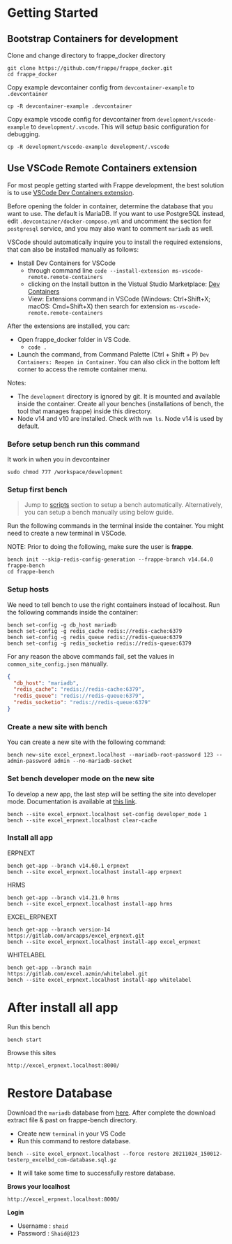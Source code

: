 # Getting Started

## Bootstrap Containers for development

Clone and change directory to frappe_docker directory

```shell
git clone https://github.com/frappe/frappe_docker.git
cd frappe_docker
```

Copy example devcontainer config from `devcontainer-example` to `.devcontainer`

```shell
cp -R devcontainer-example .devcontainer
```

Copy example vscode config for devcontainer from `development/vscode-example` to `development/.vscode`. This will setup basic configuration for debugging.

```shell
cp -R development/vscode-example development/.vscode
```

## Use VSCode Remote Containers extension

For most people getting started with Frappe development, the best solution is to use [VSCode Dev Containers extension](https://marketplace.visualstudio.com/items?itemName=ms-vscode-remote.remote-containers).

Before opening the folder in container, determine the database that you want to use. The default is MariaDB.
If you want to use PostgreSQL instead, edit `.devcontainer/docker-compose.yml` and uncomment the section for `postgresql` service, and you may also want to comment `mariadb` as well.

VSCode should automatically inquire you to install the required extensions, that can also be installed manually as follows:

- Install Dev Containers for VSCode
  - through command line `code --install-extension ms-vscode-remote.remote-containers`
  - clicking on the Install button in the Vistual Studio Marketplace: [Dev Containers](https://marketplace.visualstudio.com/items?itemName=ms-vscode-remote.remote-containers)
  - View: Extensions command in VSCode (Windows: Ctrl+Shift+X; macOS: Cmd+Shift+X) then search for extension `ms-vscode-remote.remote-containers`

After the extensions are installed, you can:

- Open frappe_docker folder in VS Code.
  - `code .`
- Launch the command, from Command Palette (Ctrl + Shift + P) `Dev Containers: Reopen in Container`. You can also click in the bottom left corner to access the remote container menu.

Notes:

- The `development` directory is ignored by git. It is mounted and available inside the container. Create all your benches (installations of bench, the tool that manages frappe) inside this directory.
- Node v14 and v10 are installed. Check with `nvm ls`. Node v14 is used by default.

### Before setup bench run this command

It work in when you in devcontainer

```
sudo chmod 777 /workspace/development
```

### Setup first bench

> Jump to [scripts](#setup-bench--new-site-using-script) section to setup a bench automatically. Alternatively, you can setup a bench manually using below guide.

Run the following commands in the terminal inside the container. You might need to create a new terminal in VSCode.

NOTE: Prior to doing the following, make sure the user is **frappe**.

```shell
bench init --skip-redis-config-generation --frappe-branch v14.64.0 frappe-bench
cd frappe-bench
```

### Setup hosts

We need to tell bench to use the right containers instead of localhost. Run the following commands inside the container:

```shell
bench set-config -g db_host mariadb
bench set-config -g redis_cache redis://redis-cache:6379
bench set-config -g redis_queue redis://redis-queue:6379
bench set-config -g redis_socketio redis://redis-queue:6379
```

For any reason the above commands fail, set the values in `common_site_config.json` manually.

```json
{
  "db_host": "mariadb",
  "redis_cache": "redis://redis-cache:6379",
  "redis_queue": "redis://redis-queue:6379",
  "redis_socketio": "redis://redis-queue:6379"
}
```

### Create a new site with bench

You can create a new site with the following command:

```shell
bench new-site excel_erpnext.localhost --mariadb-root-password 123 --admin-password admin --no-mariadb-socket
```

### Set bench developer mode on the new site

To develop a new app, the last step will be setting the site into developer mode. Documentation is available at [this link](https://frappe.io/docs/user/en/guides/app-development/how-enable-developer-mode-in-frappe).

```shell
bench --site excel_erpnext.localhost set-config developer_mode 1
bench --site excel_erpnext.localhost clear-cache
```

### Install all app

ERPNEXT

```shell
bench get-app --branch v14.60.1 erpnext
bench --site excel_erpnext.localhost install-app erpnext
```

HRMS

```shell
bench get-app --branch v14.21.0 hrms
bench --site excel_erpnext.localhost install-app hrms
```

EXCEL_ERPNEXT

```shell
bench get-app --branch version-14 https://gitlab.com/arcapps/excel_erpnext.git
bench --site excel_erpnext.localhost install-app excel_erpnext
```

WHITELABEL

```shell
bench get-app --branch main https://gitlab.com/excel.azmin/whitelabel.git
bench --site excel_erpnext.localhost install-app whitelabel
```

# After install all app

Run this bench

```shell
bench start
```

Browse this sites

```
http://excel_erpnext.localhost:8000/
```

# Restore Database

Download the `mariadb` database from [here](https://files-for-excel-bd.s3.ap-southeast-1.amazonaws.com/testerp+Oct4+post-migration/20221002_060134-testerp_excelbd_com-database.sql.gz). After complete the download extract file & past on frappe-bench directory.

- Create new `terminal` in your VS Code
- Run this command to restore database.

```
bench --site excel_erpnext.localhost --force restore 20211024_150012-testerp_excelbd_com-database.sql.gz
```

- It will take some time to successfully restore database.

**Brows your localhost**

```
http://excel_erpnext.localhost:8000/
```

**Login**

- Username : `shaid`
- Password : `Shaid@123`
